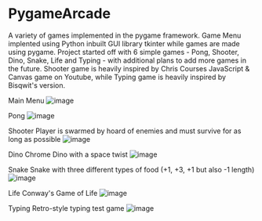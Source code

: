 # PygameArcade
A variety of games implemented in the pygame framework. Game Menu implented using Python inbuilt GUI library tkinter while games are made using pygame. Project started off with 6 simple games - Pong, Shooter, Dino, Snake, Life and Typing - with additional plans to add more games in the future. Shooter game is heavily inspired by Chris Courses JavaScript & Canvas game on Youtube, while Typing game is heavily inspired by Bisqwit's version. 

Main Menu
![image](https://user-images.githubusercontent.com/99358134/195958806-1aeef2f3-c204-48bb-93e7-53ed8846f9f1.png)

Pong
![image](https://user-images.githubusercontent.com/99358134/195958913-7df3b8d8-ff6e-4f90-b57d-f3b0703e1ea4.png)

Shooter
Player is swarmed by hoard of enemies and must survive for as long as possible
![image](https://user-images.githubusercontent.com/99358134/195958982-661f3226-e802-47f9-8d19-1475e81034ed.png)

Dino
Chrome Dino with a space twist
![image](https://user-images.githubusercontent.com/99358134/195959080-b1ee6679-c294-4d1d-a156-f40d25d320ae.png)

Snake
Snake with three different types of food (+1, +3, +1 but also -1 length)
![image](https://user-images.githubusercontent.com/99358134/195959313-4052321d-b44d-4872-933d-51ff2684a75f.png)

Life
Conway's Game of Life
![image](https://user-images.githubusercontent.com/99358134/195959166-04247538-0865-4d8c-9d00-08d6f70d5e3f.png)

Typing
Retro-style typing test game
![image](https://user-images.githubusercontent.com/99358134/195959209-51dde5b3-4447-47a6-b4c4-077084525e9d.png)
